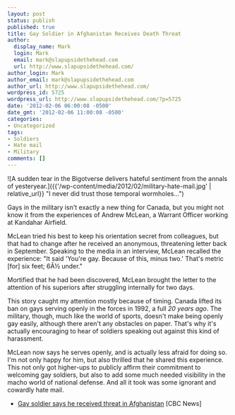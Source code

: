 ```yaml
---
layout: post
status: publish
published: true
title: Gay Soldier in Afghanistan Receives Death Threat
author:
  display_name: Mark
  login: Mark
  email: mark@slapupsidethehead.com
  url: http://www.slapupsidethehead.com/
author_login: Mark
author_email: mark@slapupsidethehead.com
author_url: http://www.slapupsidethehead.com/
wordpress_id: 5725
wordpress_url: http://www.slapupsidethehead.com/?p=5725
date: '2012-02-06 06:00:08 -0500'
date_gmt: '2012-02-06 11:00:08 -0500'
categories:
- Uncategorized
tags:
- Soldiers
- Hate mail
- Military
comments: []
---
```

![A sudden tear in the Bigotverse delivers hateful sentiment from the annals of yesteryear.]({{'/wp-content/media/2012/02/military-hate-mail.jpg' | relative_url}} "I never did trust those temporal wormholes...")

Gays in the military isn't exactly a new thing for Canada, but you might not know it from the experiences of Andrew McLean, a Warrant Officer working at Kandahar Airfield.

McLean tried his best to keep his orientation secret from colleagues, but that had to change after he received an anonymous, threatening letter back in September. Speaking to the media in an interview, McLean recalled the experience: "It said 'You're gay. Because of this, minus two.' That's metric [for] six feet; 6Â½ under."

Mortified that he had been discovered, McLean brought the letter to the attention of his superiors after struggling internally for two days.

This story caught my attention mostly because of timing. Canada lifted its ban on gays serving openly in the forces in 1992, a full _20 years ago_. The military, though, much like the world of sports, doesn't make being openly gay easily, although there aren't any obstacles on paper. That's why it's actually encouraging to hear of soldiers speaking out against this kind of harassment.

McLean now says he serves openly, and is actually less afraid for doing so. I'm not only happy for him, but also thrilled that he shared this experience. This not only got higher-ups to publicly affirm their commitment to welcoming gay soldiers, but also to add some much needed visibility in the macho world of national defense. And all it took was some ignorant and cowardly hate mail.

- [Gay soldier says he received threat in Afghanistan](http://www.cbc.ca/news/canada/manitoba/story/2012/01/30/mb-gay-soldier-threat-afghanistan.html) [CBC News]
